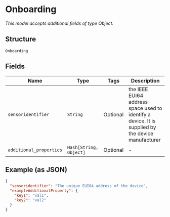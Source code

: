 
# Onboarding

*This model accepts additional fields of type Object.*

## Structure

`Onboarding`

## Fields

| Name | Type | Tags | Description |
|  --- | --- | --- | --- |
| `sensoridentifier` | `String` | Optional | the IEEE EUI64 address space used to identify a device. It is supplied by the device manufacturer |
| `additional_properties` | `Hash[String, Object]` | Optional | - |

## Example (as JSON)

```json
{
  "sensoridentifier": "The unique EUI64 address of the device",
  "exampleAdditionalProperty": {
    "key1": "val1",
    "key2": "val2"
  }
}
```

